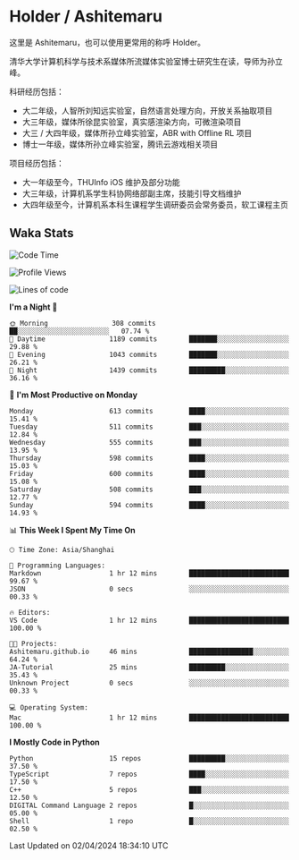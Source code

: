 # Holder / Ashitemaru

这里是 Ashitemaru，也可以使用更常用的称呼 Holder。

清华大学计算机科学与技术系媒体所流媒体实验室博士研究生在读，导师为孙立峰。

科研经历包括：

- 大二年级，人智所刘知远实验室，自然语言处理方向，开放关系抽取项目
- 大三年级，媒体所徐昆实验室，真实感渲染方向，可微渲染项目
- 大三 / 大四年级，媒体所孙立峰实验室，ABR with Offline RL 项目
- 博士一年级，媒体所孙立峰实验室，腾讯云游戏相关项目

项目经历包括：

- 大一年级至今，THUInfo iOS 维护及部分功能
- 大三年级，计算机系学生科协网络部副主席，技能引导文档维护
- 大四年级至今，计算机系本科生课程学生调研委员会常务委员，软工课程主页

## Waka Stats

<!--START_SECTION:waka-->
![Code Time](http://img.shields.io/badge/Code%20Time-1%2C039%20hrs%2026%20mins-blue)

![Profile Views](http://img.shields.io/badge/Profile%20Views-5-blue)

![Lines of code](https://img.shields.io/badge/From%20Hello%20World%20I%27ve%20Written-3.0%20million%20lines%20of%20code-blue)

**I'm a Night 🦉** 

```text
🌞 Morning                308 commits         ██░░░░░░░░░░░░░░░░░░░░░░░   07.74 % 
🌆 Daytime                1189 commits        ███████░░░░░░░░░░░░░░░░░░   29.88 % 
🌃 Evening                1043 commits        ███████░░░░░░░░░░░░░░░░░░   26.21 % 
🌙 Night                  1439 commits        █████████░░░░░░░░░░░░░░░░   36.16 % 
```
📅 **I'm Most Productive on Monday** 

```text
Monday                   613 commits         ████░░░░░░░░░░░░░░░░░░░░░   15.41 % 
Tuesday                  511 commits         ███░░░░░░░░░░░░░░░░░░░░░░   12.84 % 
Wednesday                555 commits         ███░░░░░░░░░░░░░░░░░░░░░░   13.95 % 
Thursday                 598 commits         ████░░░░░░░░░░░░░░░░░░░░░   15.03 % 
Friday                   600 commits         ████░░░░░░░░░░░░░░░░░░░░░   15.08 % 
Saturday                 508 commits         ███░░░░░░░░░░░░░░░░░░░░░░   12.77 % 
Sunday                   594 commits         ████░░░░░░░░░░░░░░░░░░░░░   14.93 % 
```


📊 **This Week I Spent My Time On** 

```text
🕑︎ Time Zone: Asia/Shanghai

💬 Programming Languages: 
Markdown                 1 hr 12 mins        █████████████████████████   99.67 % 
JSON                     0 secs              ░░░░░░░░░░░░░░░░░░░░░░░░░   00.33 % 

🔥 Editors: 
VS Code                  1 hr 12 mins        █████████████████████████   100.00 % 

🐱‍💻 Projects: 
Ashitemaru.github.io     46 mins             ████████████████░░░░░░░░░   64.24 % 
JA-Tutorial              25 mins             █████████░░░░░░░░░░░░░░░░   35.43 % 
Unknown Project          0 secs              ░░░░░░░░░░░░░░░░░░░░░░░░░   00.33 % 

💻 Operating System: 
Mac                      1 hr 12 mins        █████████████████████████   100.00 % 
```

**I Mostly Code in Python** 

```text
Python                   15 repos            █████████░░░░░░░░░░░░░░░░   37.50 % 
TypeScript               7 repos             ████░░░░░░░░░░░░░░░░░░░░░   17.50 % 
C++                      5 repos             ███░░░░░░░░░░░░░░░░░░░░░░   12.50 % 
DIGITAL Command Language 2 repos             █░░░░░░░░░░░░░░░░░░░░░░░░   05.00 % 
Shell                    1 repo              █░░░░░░░░░░░░░░░░░░░░░░░░   02.50 % 
```




 Last Updated on 02/04/2024 18:34:10 UTC
<!--END_SECTION:waka-->

<!--
**Ashitemaru/Ashitemaru** is a ✨ _special_ ✨ repository because its `README.md` (this file) appears on your GitHub profile.

Here are some ideas to get you started:

- 🔭 I’m currently working on ...
- 🌱 I’m currently learning ...
- 👯 I’m looking to collaborate on ...
- 🤔 I’m looking for help with ...
- 💬 Ask me about ...
- 📫 How to reach me: ...
- 😄 Pronouns: ...
- ⚡ Fun fact: ...
-->
